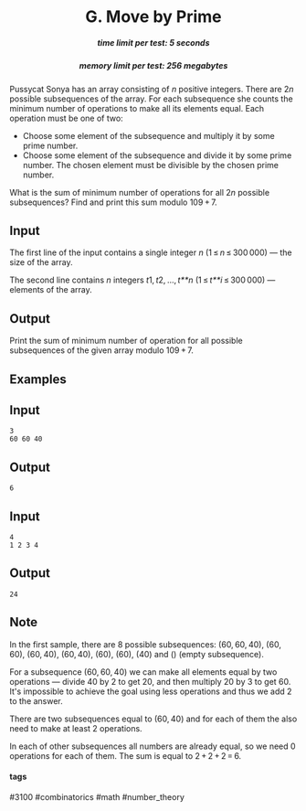 <h1 style='text-align: center;'> G. Move by Prime</h1>

<h5 style='text-align: center;'>time limit per test: 5 seconds</h5>
<h5 style='text-align: center;'>memory limit per test: 256 megabytes</h5>

Pussycat Sonya has an array consisting of *n* positive integers. There are 2*n* possible subsequences of the array. For each subsequence she counts the minimum number of operations to make all its elements equal. Each operation must be one of two:

* Choose some element of the subsequence and multiply it by some prime number.
* Choose some element of the subsequence and divide it by some prime number. The chosen element must be divisible by the chosen prime number.

What is the sum of minimum number of operations for all 2*n* possible subsequences? Find and print this sum modulo 109 + 7.

## Input

The first line of the input contains a single integer *n* (1 ≤ *n* ≤ 300 000) — the size of the array.

The second line contains *n* integers *t*1, *t*2, ..., *t**n* (1 ≤ *t**i* ≤ 300 000) — elements of the array.

## Output

Print the sum of minimum number of operation for all possible subsequences of the given array modulo 109 + 7.

## Examples

## Input


```
3  
60 60 40  

```
## Output


```
6  

```
## Input


```
4  
1 2 3 4  

```
## Output


```
24  

```
## Note

In the first sample, there are 8 possible subsequences: (60, 60, 40), (60, 60), (60, 40), (60, 40), (60), (60), (40) and () (empty subsequence).

For a subsequence (60, 60, 40) we can make all elements equal by two operations — divide 40 by 2 to get 20, and then multiply 20 by 3 to get 60. It's impossible to achieve the goal using less operations and thus we add 2 to the answer.

There are two subsequences equal to (60, 40) and for each of them the also need to make at least 2 operations.

In each of other subsequences all numbers are already equal, so we need 0 operations for each of them. The sum is equal to 2 + 2 + 2 = 6.



#### tags 

#3100 #combinatorics #math #number_theory 